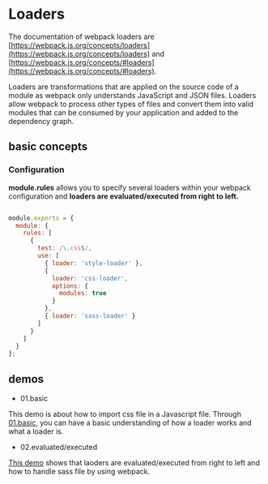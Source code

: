 # Loaders

The documentation of webpack loaders are [https://webpack.js.org/concepts/loaders](https://webpack.js.org/concepts/loaders) and [https://webpack.js.org/concepts/#loaders](https://webpack.js.org/concepts/#loaders).

Loaders are transformations that are applied on the source code of a module as webpack only understands JavaScript and JSON files. Loaders allow webpack to process other types of files and convert them into valid modules that can be consumed by your application and added to the dependency graph.

## basic concepts

### Configuration

**module.rules** allows you to specify several loaders within your webpack configuration and **loaders are evaluated/executed from right to left.**

```javascript

module.exports = {
  module: {
    rules: [
      {
        test: /\.css$/,
        use: [
          { loader: 'style-loader' },
          {
            loader: 'css-loader',
            options: {
              modules: true
            }
          },
          { loader: 'sass-loader' }
        ]
      }
    ]
  }
};

```

## demos

- 01.basic

This demo is about how to import css file in a Javascript file. Through [01.basic](01.basic), you can have a basic understanding of how a loader works and what a loader is.

- 02.evaluated/executed

[This demo](02.evaluated/executed) shows that laoders are evaluated/executed from right to left and how to handle sass file by using webpack.
